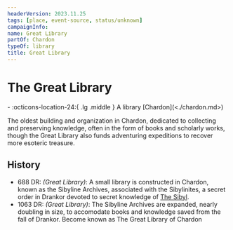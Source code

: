 ```yaml
---
headerVersion: 2023.11.25
tags: [place, event-source, status/unknown]
campaignInfo:
name: Great Library
partOf: Chardon
typeOf: library
title: Great Library
---
```

# The Great Library
<div class="grid cards ext-narrow-margin ext-one-column" markdown>
-    :octicons-location-24:{ .lg .middle } A library [Chardon](<./chardon.md>)  
</div>


The oldest building and organization in Chardon, dedicated to collecting and preserving knowledge, often in the form of books and scholarly works, though the Great Library also funds adventuring expeditions to recover more esoteric treasure. 

## History
- 688 DR: *(Great Library)*: A small library is constructed in Chardon, known as the Sibyline Archives, associated with the Sibylinites, a secret order in Drankor devoted to secret knowledge of [The Sibyl](<../../../../cosmology/gods/incorporeal-gods/mos-numena/the-sibyl.md>). 
- 1063 DR: *(Great Library)*: The Sibyline Archives are expanded, nearly doubling in size, to accomodate books and knowledge saved from the fall of Drankor. Become known as The Great Library of Chardon





